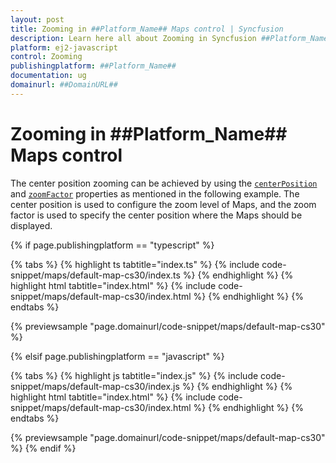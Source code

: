 ```yaml
---
layout: post
title: Zooming in ##Platform_Name## Maps control | Syncfusion
description: Learn here all about Zooming in Syncfusion ##Platform_Name## Maps control of Syncfusion Essential JS 2 and more.
platform: ej2-javascript
control: Zooming 
publishingplatform: ##Platform_Name##
documentation: ug
domainurl: ##DomainURL##
---
```


# Zooming in ##Platform_Name## Maps control

The center position zooming can be achieved by using the [`centerPosition`](../../api/maps/#centerposition) and [`zoomFactor`](../../api/maps/zoomSettingsModel/#zoomfactor) properties as mentioned in the following example. The center position is used to configure the zoom level of Maps, and the zoom factor is used to specify the center position where the Maps should be displayed.

{% if page.publishingplatform == "typescript" %}

 {% tabs %}
{% highlight ts tabtitle="index.ts" %}
{% include code-snippet/maps/default-map-cs30/index.ts %}
{% endhighlight %}
{% highlight html tabtitle="index.html" %}
{% include code-snippet/maps/default-map-cs30/index.html %}
{% endhighlight %}
{% endtabs %}
        
{% previewsample "page.domainurl/code-snippet/maps/default-map-cs30" %}

{% elsif page.publishingplatform == "javascript" %}

{% tabs %}
{% highlight js tabtitle="index.js" %}
{% include code-snippet/maps/default-map-cs30/index.js %}
{% endhighlight %}
{% highlight html tabtitle="index.html" %}
{% include code-snippet/maps/default-map-cs30/index.html %}
{% endhighlight %}
{% endtabs %}

{% previewsample "page.domainurl/code-snippet/maps/default-map-cs30" %}
{% endif %}